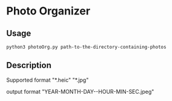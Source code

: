 # Photo Organizer

## Usage

`python3 photoOrg.py path-to-the-directory-containing-photos`



## Description

Supported format "\*.heic" "\*.jpg"

output format "YEAR-MONTH-DAY--HOUR-MIN-SEC.jpeg"